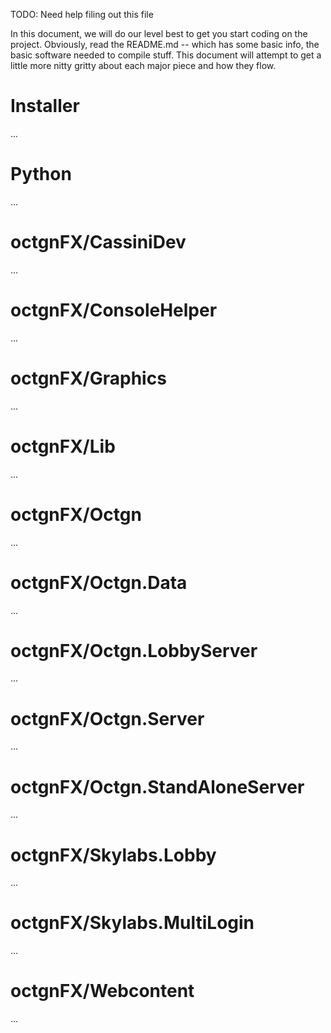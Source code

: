 TODO: Need help filing out this file

In this document, we will do our level best to get you start coding on the
project.  Obviously, read the README.md -- which has some basic info, the 
basic software needed to compile stuff.  This document will attempt to get 
a little more nitty gritty about each major piece and how they flow.

# Installer
...

# Python
...

# octgnFX/CassiniDev
...

# octgnFX/ConsoleHelper
...

# octgnFX/Graphics
...

# octgnFX/Lib
...

# octgnFX/Octgn
...

# octgnFX/Octgn.Data
...

# octgnFX/Octgn.LobbyServer
...

# octgnFX/Octgn.Server
...

# octgnFX/Octgn.StandAloneServer
...

# octgnFX/Skylabs.Lobby
...

# octgnFX/Skylabs.MultiLogin
...

# octgnFX/Webcontent
...

